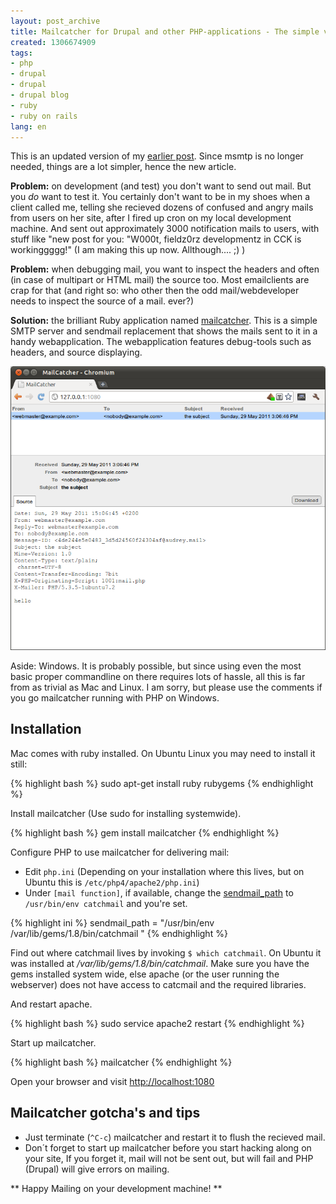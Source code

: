 ```yaml
---
layout: post_archive
title: Mailcatcher for Drupal and other PHP-applications - The simple version
created: 1306674909
tags:
- php
- drupal
- drupal
- drupal blog
- ruby
- ruby on rails
lang: en
---
```

This is an updated version of my [earlier post](http://berk.es/2011/05/28/mailcatcher-for-drupal-and-other-php-applications/). Since msmtp is no longer needed, things are a lot simpler, hence the new article.

**Problem:** on development (and test) you don't want to send out mail. But you *do* want to test it. You certainly don't want to be in my shoes when a client called me, telling she recieved dozens of confused and angry mails from users on her site, after I fired up cron on my local development machine. And sent out approximately 3000 notification mails to users, with stuff like "new post for you: "W000t, fieldz0rz developmentz in CCK is workinggggg!" (I am making this up now. Allthough.... ;) )

**Problem:** when debugging mail, you want to inspect the headers and often (in case of multipart or HTML mail) the source too. Most emailclients are crap for that (and right so: who other then the odd mail/webdeveloper needs to inspect the source of a mail. ever?)

**Solution:** the brilliant Ruby application named [mailcatcher](https://github.com/sj26/mailcatcher). This is a simple SMTP server and sendmail replacement that shows the mails sent to it in a handy webapplication. The webapplication features debug-tools such as headers, and source displaying.

![Screenshot of a Drupal password recorvery mail in Mailcatcher](/images/inline/mailcatcher_031.png)

Aside: Windows. It is probably possible, but since using even the most basic proper commandline on there requires lots of hassle, all this is far from as trivial as Mac and Linux. I am sorry, but please use the comments if you go mailcatcher running with PHP on Windows.

## Installation

Mac comes with ruby installed. On Ubuntu Linux you may need to install it still:

{% highlight bash %}
sudo apt-get install ruby rubygems
{% endhighlight %}

Install mailcatcher (Use sudo for installing systemwide).

{% highlight bash %}
gem install mailcatcher
{% endhighlight %}

Configure PHP to use mailcatcher for delivering mail:

* Edit `php.ini` (Depending on your installation where this lives, but on Ubuntu this is `/etc/php4/apache2/php.ini`)
* Under `[mail function]`, if available, change the [sendmail_path](http://php.net/manual/en/mail.configuration.php#ini.sendmail-path) to `/usr/bin/env catchmail` and you're set.

{% highlight ini %}
sendmail_path = "/usr/bin/env /var/lib/gems/1.8/bin/catchmail "
{% endhighlight %}

Find out where catchmail lives by invoking `$ which catchmail`. On Ubuntu it was installed at */var/lib/gems/1.8/bin/catchmail*. Make sure you have the gems installed system wide, else apache (or the user running the webserver) does not have access to catcmail and the required libraries. 

And restart apache.

{% highlight bash %}
sudo service apache2 restart
{% endhighlight %}

Start up mailcatcher.

{% highlight bash %}
mailcatcher
{% endhighlight %}

Open your browser and visit [http://localhost:1080](http://localhost:1080)

## Mailcatcher gotcha's and tips

* Just terminate (`^C-c`) mailcatcher and restart it to flush the recieved mail.
* Don´t forget to start up mailcatcher before you start hacking along on your site, If you forget it, mail will not be sent out, but will fail and PHP (Drupal) will give errors on mailing.

** Happy Mailing on your development machine! **
